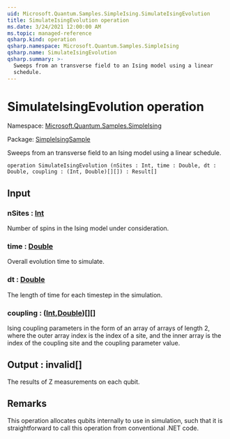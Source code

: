 ```yaml
---
uid: Microsoft.Quantum.Samples.SimpleIsing.SimulateIsingEvolution
title: SimulateIsingEvolution operation
ms.date: 3/24/2021 12:00:00 AM
ms.topic: managed-reference
qsharp.kind: operation
qsharp.namespace: Microsoft.Quantum.Samples.SimpleIsing
qsharp.name: SimulateIsingEvolution
qsharp.summary: >-
  Sweeps from an transverse field to an Ising model using a linear
  schedule.
---
```


# SimulateIsingEvolution operation

Namespace: [Microsoft.Quantum.Samples.SimpleIsing](xref:Microsoft.Quantum.Samples.SimpleIsing)

Package: [SimpleIsingSample](https://nuget.org/packages/SimpleIsingSample)


Sweeps from an transverse field to an Ising model using a linearschedule.

```qsharp
operation SimulateIsingEvolution (nSites : Int, time : Double, dt : Double, coupling : (Int, Double)[][]) : Result[]
```


## Input

### nSites : [Int](xref:microsoft.quantum.lang-ref.int)

Number of spins in the Ising model under consideration.


### time : [Double](xref:microsoft.quantum.lang-ref.double)

Overall evolution time to simulate.


### dt : [Double](xref:microsoft.quantum.lang-ref.double)

The length of time for each timestep in the simulation.


### coupling : ([Int](xref:microsoft.quantum.lang-ref.int),[Double](xref:microsoft.quantum.lang-ref.double))[][]

Ising coupling parameters in the form of an array of arrays of length2, where the outer array index is the index of a site, and the innerarray is the index of the coupling site and the coupling parameter value.



## Output : __invalid<Result>__[]

The results of Z measurements on each qubit.

## Remarks

This operation allocates qubits internally to use in simulation,such that it is straightforward to call this operation fromconventional .NET code.